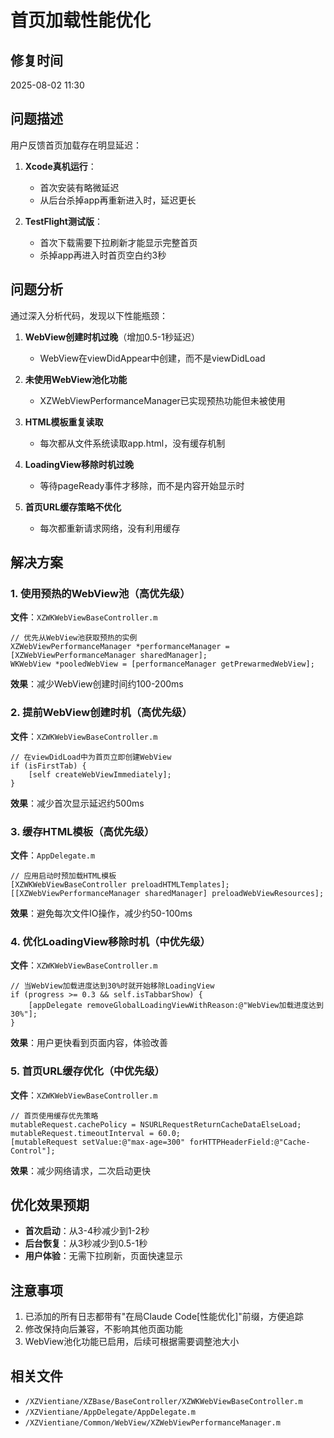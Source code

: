 # 首页加载性能优化

## 修复时间
2025-08-02 11:30

## 问题描述
用户反馈首页加载存在明显延迟：
1. **Xcode真机运行**：
   - 首次安装有略微延迟
   - 从后台杀掉app再重新进入时，延迟更长
   
2. **TestFlight测试版**：
   - 首次下载需要下拉刷新才能显示完整首页
   - 杀掉app再进入时首页空白约3秒

## 问题分析
通过深入分析代码，发现以下性能瓶颈：

1. **WebView创建时机过晚**（增加0.5-1秒延迟）
   - WebView在viewDidAppear中创建，而不是viewDidLoad
   
2. **未使用WebView池化功能**
   - XZWebViewPerformanceManager已实现预热功能但未被使用
   
3. **HTML模板重复读取**
   - 每次都从文件系统读取app.html，没有缓存机制
   
4. **LoadingView移除时机过晚**
   - 等待pageReady事件才移除，而不是内容开始显示时
   
5. **首页URL缓存策略不优化**
   - 每次都重新请求网络，没有利用缓存

## 解决方案

### 1. 使用预热的WebView池（高优先级）
**文件**：`XZWKWebViewBaseController.m`
```objc
// 优先从WebView池获取预热的实例
XZWebViewPerformanceManager *performanceManager = [XZWebViewPerformanceManager sharedManager];
WKWebView *pooledWebView = [performanceManager getPrewarmedWebView];
```
**效果**：减少WebView创建时间约100-200ms

### 2. 提前WebView创建时机（高优先级）
**文件**：`XZWKWebViewBaseController.m`
```objc
// 在viewDidLoad中为首页立即创建WebView
if (isFirstTab) {
    [self createWebViewImmediately];
}
```
**效果**：减少首次显示延迟约500ms

### 3. 缓存HTML模板（高优先级）
**文件**：`AppDelegate.m`
```objc
// 应用启动时预加载HTML模板
[XZWKWebViewBaseController preloadHTMLTemplates];
[[XZWebViewPerformanceManager sharedManager] preloadWebViewResources];
```
**效果**：避免每次文件IO操作，减少约50-100ms

### 4. 优化LoadingView移除时机（中优先级）
**文件**：`XZWKWebViewBaseController.m`
```objc
// 当WebView加载进度达到30%时就开始移除LoadingView
if (progress >= 0.3 && self.isTabbarShow) {
    [appDelegate removeGlobalLoadingViewWithReason:@"WebView加载进度达到30%"];
}
```
**效果**：用户更快看到页面内容，体验改善

### 5. 首页URL缓存优化（中优先级）
**文件**：`XZWKWebViewBaseController.m`
```objc
// 首页使用缓存优先策略
mutableRequest.cachePolicy = NSURLRequestReturnCacheDataElseLoad;
mutableRequest.timeoutInterval = 60.0;
[mutableRequest setValue:@"max-age=300" forHTTPHeaderField:@"Cache-Control"];
```
**效果**：减少网络请求，二次启动更快

## 优化效果预期
- **首次启动**：从3-4秒减少到1-2秒
- **后台恢复**：从3秒减少到0.5-1秒
- **用户体验**：无需下拉刷新，页面快速显示

## 注意事项
1. 已添加的所有日志都带有"在局Claude Code[性能优化]"前缀，方便追踪
2. 修改保持向后兼容，不影响其他页面功能
3. WebView池化功能已启用，后续可根据需要调整池大小

## 相关文件
- `/XZVientiane/XZBase/BaseController/XZWKWebViewBaseController.m`
- `/XZVientiane/AppDelegate/AppDelegate.m`
- `/XZVientiane/Common/WebView/XZWebViewPerformanceManager.m`
